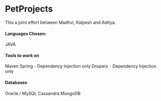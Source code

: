 # PetProjects

This a joint effort between Madhvi, Kalpesh and Aditya.

#### Languages Chosen:
JAVA

#### Tools to work on
Maven
Spring - Dependency Injection only
Dropwiz - Dependency Injection only


#### Databases
Oracle / MySQL
Cassandra
MongoDB

